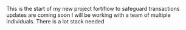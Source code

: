 This is the start of my new project fortiflow to safeguard transactions 
updates are coming soon 
I will be working with a team of multiple individuals.
There is a lot stack needed
